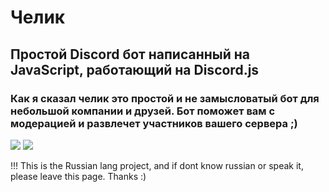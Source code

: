 # Челик

## Простой Discord бот написанный на JavaScript, работающий на Discord.js

### Как я сказал челик это простой и не замысловатый бот для небольшой компании и друзей. Бот поможет вам с модерацией и развлечет участников вашего сервера ;)


<a href="https://discord.gg/5Qf3m9ywpx"><img src="https://img.shields.io/discord/799543495592247296?color=5865F2&logo=discord&logoColor=white"></a>
<a href="https://discord.com/oauth2/authorize?client_id=726865963424677909&scope=bot&permissions=8"><img src="https://img.shields.io/badge/-Добавьте%20бота%20на%20свой%20сервер-blue"></a>


!!! This is the Russian lang project, and if dont know russian or speak it, please leave this page. Thanks :)
